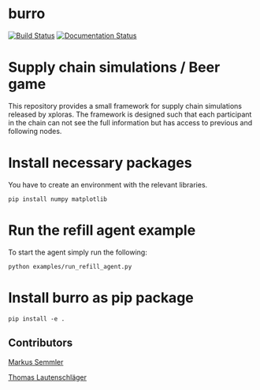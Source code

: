 # burro

[![Build Status](https://travis-ci.org/kosmitive/burrolib.png?branch=master)](https://travis-ci.org/kosmitive/burrolib?branch=develop)
[![Documentation Status](https://readthedocs.org/projects/burrolib/badge/?version=latest)](https://burrolib.readthedocs.io/en/latest/?badge=latest)

# Supply chain simulations / Beer game

This repository provides a small framework for supply chain simulations released by xploras. The framework is designed 
such that each participant in the chain can not see the full information but has access to previous and 
following nodes.

# Install necessary packages

You have to create an environment with the relevant libraries.

```
pip install numpy matplotlib
```

# Run the refill agent example

To start the agent simply run the following:
```
python examples/run_refill_agent.py
```

# Install burro as pip package
```
pip install -e .
```

## Contributors

[Markus Semmler](https://github.com/kosmitive/ )

[Thomas Lautenschläger](https://github.com/thlautenschlaeger/ )
